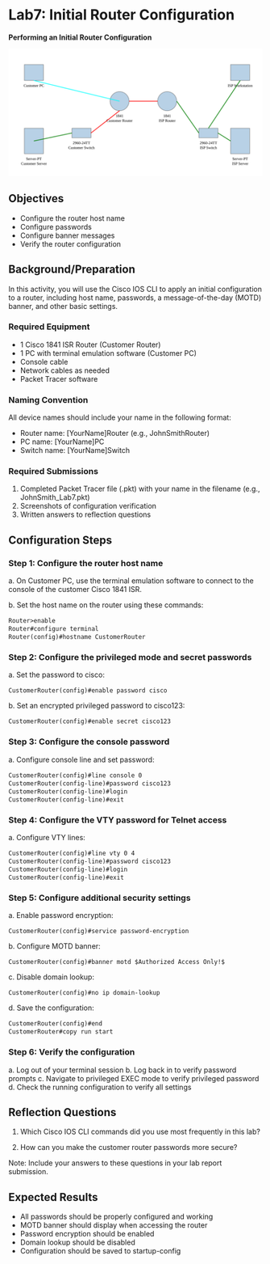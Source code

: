 # Lab7: Initial Router Configuration

**Performing an Initial Router Configuration**

![Topology_Lab7](/Lecture/media/router-topology.svg)

## Objectives
* Configure the router host name
* Configure passwords
* Configure banner messages
* Verify the router configuration

## Background/Preparation
In this activity, you will use the Cisco IOS CLI to apply an initial configuration to a router, including host name, passwords, a message-of-the-day (MOTD) banner, and other basic settings.

### Required Equipment
* 1 Cisco 1841 ISR Router (Customer Router)
* 1 PC with terminal emulation software (Customer PC)
* Console cable
* Network cables as needed
* Packet Tracer software

### Naming Convention
All device names should include your name in the following format:
* Router name: [YourName]Router (e.g., JohnSmithRouter)
* PC name: [YourName]PC
* Switch name: [YourName]Switch

### Required Submissions
1. Completed Packet Tracer file (.pkt) with your name in the filename (e.g., JohnSmith_Lab7.pkt)
2. Screenshots of configuration verification
3. Written answers to reflection questions

## Configuration Steps

### Step 1: Configure the router host name
a. On Customer PC, use the terminal emulation software to connect to the console of the customer Cisco 1841 ISR.

b. Set the host name on the router using these commands:
```
Router>enable
Router#configure terminal
Router(config)#hostname CustomerRouter
```

### Step 2: Configure the privileged mode and secret passwords
a. Set the password to cisco:
```
CustomerRouter(config)#enable password cisco
```

b. Set an encrypted privileged password to cisco123:
```
CustomerRouter(config)#enable secret cisco123
```

### Step 3: Configure the console password
a. Configure console line and set password:
```
CustomerRouter(config)#line console 0
CustomerRouter(config-line)#password cisco123
CustomerRouter(config-line)#login
CustomerRouter(config-line)#exit
```

### Step 4: Configure the VTY password for Telnet access
a. Configure VTY lines:
```
CustomerRouter(config)#line vty 0 4
CustomerRouter(config-line)#password cisco123
CustomerRouter(config-line)#login
CustomerRouter(config-line)#exit
```

### Step 5: Configure additional security settings
a. Enable password encryption:
```
CustomerRouter(config)#service password-encryption
```

b. Configure MOTD banner:
```
CustomerRouter(config)#banner motd $Authorized Access Only!$
```

c. Disable domain lookup:
```
CustomerRouter(config)#no ip domain-lookup
```

d. Save the configuration:
```
CustomerRouter(config)#end
CustomerRouter#copy run start
```

### Step 6: Verify the configuration
a. Log out of your terminal session
b. Log back in to verify password prompts
c. Navigate to privileged EXEC mode to verify privileged password
d. Check the running configuration to verify all settings

## Reflection Questions
1. Which Cisco IOS CLI commands did you use most frequently in this lab?

2. How can you make the customer router passwords more secure?

Note: Include your answers to these questions in your lab report submission.

## Expected Results
* All passwords should be properly configured and working
* MOTD banner should display when accessing the router
* Password encryption should be enabled
* Domain lookup should be disabled
* Configuration should be saved to startup-config